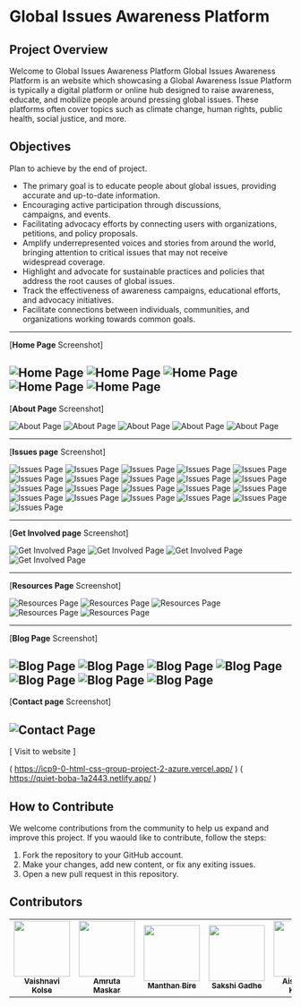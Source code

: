 # Global Issues Awareness Platform 
## Project Overview 
Welcome to Global Issues Awareness Platform
Global Issues Awareness Platform is an website which showcasing a Global Awareness Issue Platform is typically a digital platform or online hub designed to raise awareness, educate, and mobilize people around pressing global issues. These platforms often cover topics such as climate change, human rights, public health, social justice, and more. 

## Objectives
Plan to achieve by the end of project.

- The primary goal is to educate people about global issues, providing accurate and up-to-date information.
- Encouraging active participation through discussions, campaigns, and events.
- Facilitating advocacy efforts by connecting users with organizations, petitions, and policy proposals.
- Amplify underrepresented voices and stories from around the world, bringing attention to critical issues that may not receive widespread coverage.
- Highlight and advocate for sustainable practices and policies that address the root causes of global issues.
- Track the effectiveness of awareness campaigns, educational efforts, and advocacy initiatives.
- Facilitate connections between individuals, communities, and organizations working towards common goals.
---
[**Home Page** Screenshot]

![Home Page](./images/homepage1.png)
![Home Page](./images/homepage2.png)
![Home Page](./images/homepage3.png)
![Home Page](./images/homepage4.png)
![Home Page](./images/homepage5.png)
---

[**About Page** Screenshot]

![About Page](./images/about1.png)
![About Page](./images/about2.png)
![About Page](./images/about3.png)
![About Page](./images/about4.png)
![About Page](./images/about5.png)

---

[**Issues page** Screenshot]

![Issues Page](./images/issues1.png)
![Issues Page](./images/issues2.png)
![Issues Page](./images/issues3.png)
![Issues Page](./images/issues4.png)
![Issues Page](./images/issues5.png)
![Issues Page](./images/issues6.png)
![Issues Page](./images/issues7.png)
![Issues Page](./images/issues8.png)
![Issues Page](./images/issues9.png)
![Issues Page](./images/issues10.png)
![Issues Page](./images/issues11.png)
![Issues Page](./images/issues12.png)
![Issues Page](./images/issues13.png)
![Issues Page](./images/issues14.png)
![Issues Page](./images/issues15.png)
![Issues Page](./images/issues16.png)
![Issues Page](./images/issues17.png)
![Issues Page](./images/issues18.png)
![Issues Page](./images/issues19.png)
![Issues Page](./images/issues20.png)
![Issues Page](./images/issues21.png)

---
[**Get Involved page** Screenshot]

![Get Involved Page](./images/get%20involved1.png)
![Get Involved Page](./images/get%20involved2.png)
![Get Involved Page](./images/get%20involved3.png)
![Get Involved Page](./images/get%20involved4.png)

---
[**Resources Page** Screenshot]

![Resources Page](./images/resources1.png)
![Resources Page](./images/resources2.png)
![Resources Page](./images/resources3.png)
![Resources Page](./images/resources4.png)
![Resources Page](./images/resources5.png)

---
[**Blog Page** Screenshot]

![Blog Page](./images/blog1.png)
![Blog Page](./images/blog2.png)
![Blog Page](./images/blog3.png)
![Blog Page](./images/blog4.png)
![Blog Page](./images/blog5.png)
![Blog Page](./images/blog6.png)
![Blog Page](./images/blog7.png)
---
[**Contact page** Screenshot]

![Contact Page](./images/contact1.png)
---

[ Visit to website ]

( https://icp9-0-html-css-group-project-2-azure.vercel.app/ )
                   ( https://quiet-boba-1a2443.netlify.app/ )

## How  to Contribute

We welcome contributions from the community to help us expand  and improve this project. If you waould like to contribute, follow the steps:

1. Fork the repository to your GitHub account.
2. Make your changes, add new content, or fix any exiting issues.
3. Open a new pull request in this repository.

## Contributors




<table>
  <tr>
    <td align="center"><a href="https://github.com/VaishnaviKolse"><img src="https://avatars.githubusercontent.com/VaishnaviKolse?v=4" width="100px;" alt=""/><br /><sub><b>Vaishnavi Kolse</b></sub></a></td>
    <td align="center"><a href="https://github.com/Amruta1006"><img src="https://avatars.githubusercontent.com/Amruta1006?v=4" width="100px;" alt=""/><br /><sub><b>Amruta Maskar</b></sub></a></td>
    <td align="center"><a href="https://github.com/manthansharadbire"><img src="https://avatars.githubusercontent.com/manthansharadbire?v=4" width="100px;" alt=""/><br /><sub><b>Manthan Bire</b></sub></a></td>
    <td align="center"><a href="https://github.com/SakSak-del"><img src="https://avatars.githubusercontent.com/SakSak-del?v=4" width="100px;" alt=""/><br /><sub><b>Sakshi Gadhe</b></sub></a></td>
    <td align="center"><a href="https://github.com/Kadam9552"><img src="https://avatars.githubusercontent.com/Kadam9552?v=4" width="100px;" alt=""/><br /><sub><b>Aishwarya Kadam</b></sub></a></td>
    <td align="center"><a href="https://github.com/katware02"><img src="https://avatars.githubusercontent.com/katware02?v=4" width="100px;" alt=""/><br /><sub><b>Ankita Katware</b></sub></a></td>
    
</tr>
</table>

